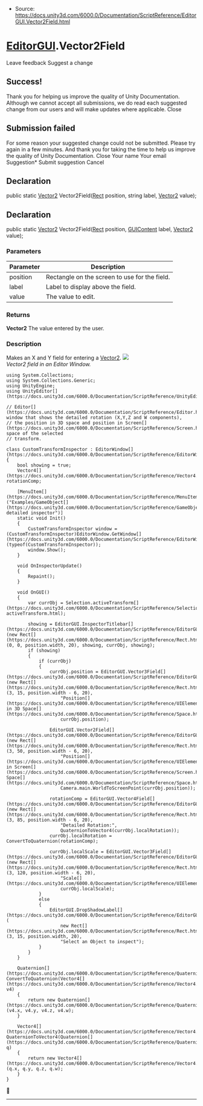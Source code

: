 * Source: https://docs.unity3d.com/6000.0/Documentation/ScriptReference/EditorGUI.Vector2Field.html

#  [EditorGUI](https://docs.unity3d.com/6000.0/Documentation/ScriptReference/EditorGUI.html).Vector2Field
Leave feedback
Suggest a change
## Success!
Thank you for helping us improve the quality of Unity Documentation. Although we cannot accept all submissions, we do read each suggested change from our users and will make updates where applicable.
Close
## Submission failed
For some reason your suggested change could not be submitted. Please <a>try again</a> in a few minutes. And thank you for taking the time to help us improve the quality of Unity Documentation.
Close
Your name Your email Suggestion* Submit suggestion
Cancel
## Declaration
public static [Vector2](https://docs.unity3d.com/6000.0/Documentation/ScriptReference/Vector2.html) Vector2Field([Rect](https://docs.unity3d.com/6000.0/Documentation/ScriptReference/Rect.html) position, string label, [Vector2](https://docs.unity3d.com/6000.0/Documentation/ScriptReference/Vector2.html) value); 
## Declaration
public static [Vector2](https://docs.unity3d.com/6000.0/Documentation/ScriptReference/Vector2.html) Vector2Field([Rect](https://docs.unity3d.com/6000.0/Documentation/ScriptReference/Rect.html) position, [GUIContent](https://docs.unity3d.com/6000.0/Documentation/ScriptReference/GUIContent.html) label, [Vector2](https://docs.unity3d.com/6000.0/Documentation/ScriptReference/Vector2.html) value); 
### Parameters
Parameter | Description  
---|---  
position | Rectangle on the screen to use for the field.  
label | Label to display above the field.  
value | The value to edit.  
### Returns
**Vector2** The value entered by the user. 
### Description
Makes an X and Y field for entering a [Vector2](https://docs.unity3d.com/6000.0/Documentation/ScriptReference/Vector2.html).
![](https://docs.unity3d.com/6000.0/Documentation/StaticFiles/ScriptRefImages/EditorGUIVector2Field.png)   
_Vector2 field in an Editor Window._
```
using System.Collections;
using System.Collections.Generic;
using UnityEngine;
using UnityEditor[](https://docs.unity3d.com/6000.0/Documentation/ScriptReference/UnityEditor.html);  
  
// Editor[](https://docs.unity3d.com/6000.0/Documentation/ScriptReference/Editor.html) window that shows the detailed rotation (X,Y,Z and W components),
// the position in 3D space and position in Screen[](https://docs.unity3d.com/6000.0/Documentation/ScriptReference/Screen.html) space of the selected
// transform.  
  
class CustomTransformInspector : EditorWindow[](https://docs.unity3d.com/6000.0/Documentation/ScriptReference/EditorWindow.html)
{
    bool showing = true;
    Vector4[](https://docs.unity3d.com/6000.0/Documentation/ScriptReference/Vector4.html) rotationComp;  
  
    [MenuItem[](https://docs.unity3d.com/6000.0/Documentation/ScriptReference/MenuItem.html)("Examples/GameObject[](https://docs.unity3d.com/6000.0/Documentation/ScriptReference/GameObject.html) detailed inspector")]
    static void Init()
    {
        CustomTransformInspector window = (CustomTransformInspector)EditorWindow.GetWindow[](https://docs.unity3d.com/6000.0/Documentation/ScriptReference/EditorWindow.GetWindow.html)(typeof(CustomTransformInspector));
        window.Show();
    }  
  
    void OnInspectorUpdate()
    {
        Repaint();
    }  
  
    void OnGUI()
    {
        var currObj = Selection.activeTransform[](https://docs.unity3d.com/6000.0/Documentation/ScriptReference/Selection-activeTransform.html);  
  
        showing = EditorGUI.InspectorTitlebar[](https://docs.unity3d.com/6000.0/Documentation/ScriptReference/EditorGUI.InspectorTitlebar.html)(new Rect[](https://docs.unity3d.com/6000.0/Documentation/ScriptReference/Rect.html)(0, 0, position.width, 20), showing, currObj, showing);
        if (showing)
        {
            if (currObj)
            {
                currObj.position = EditorGUI.Vector3Field[](https://docs.unity3d.com/6000.0/Documentation/ScriptReference/EditorGUI.Vector3Field.html)(new Rect[](https://docs.unity3d.com/6000.0/Documentation/ScriptReference/Rect.html)(3, 15, position.width - 6, 20),
                    "Position[](https://docs.unity3d.com/6000.0/Documentation/ScriptReference/UIElements.Position.html) in 3D Space[](https://docs.unity3d.com/6000.0/Documentation/ScriptReference/Space.html):",
                    currObj.position);  
  
                EditorGUI.Vector2Field[](https://docs.unity3d.com/6000.0/Documentation/ScriptReference/EditorGUI.Vector2Field.html)(new Rect[](https://docs.unity3d.com/6000.0/Documentation/ScriptReference/Rect.html)(3, 50, position.width - 6, 20),
                    "Position[](https://docs.unity3d.com/6000.0/Documentation/ScriptReference/UIElements.Position.html) in Screen[](https://docs.unity3d.com/6000.0/Documentation/ScriptReference/Screen.html) Space[](https://docs.unity3d.com/6000.0/Documentation/ScriptReference/Space.html):",
                    Camera.main.WorldToScreenPoint(currObj.position));  
  
                rotationComp = EditorGUI.Vector4Field[](https://docs.unity3d.com/6000.0/Documentation/ScriptReference/EditorGUI.Vector4Field.html)(new Rect[](https://docs.unity3d.com/6000.0/Documentation/ScriptReference/Rect.html)(3, 85, position.width - 6, 20),
                    "Detailed Rotation:",
                    QuaternionToVector4(currObj.localRotation));
                currObj.localRotation = ConvertToQuaternion(rotationComp);  
  
                currObj.localScale = EditorGUI.Vector3Field[](https://docs.unity3d.com/6000.0/Documentation/ScriptReference/EditorGUI.Vector3Field.html)(new Rect[](https://docs.unity3d.com/6000.0/Documentation/ScriptReference/Rect.html)(3, 120, position.width - 6, 20),
                    "Scale[](https://docs.unity3d.com/6000.0/Documentation/ScriptReference/UIElements.Scale.html):",
                    currObj.localScale);
            }
            else
            {
                EditorGUI.DropShadowLabel[](https://docs.unity3d.com/6000.0/Documentation/ScriptReference/EditorGUI.DropShadowLabel.html)(
                    new Rect[](https://docs.unity3d.com/6000.0/Documentation/ScriptReference/Rect.html)(3, 15, position.width, 20),
                    "Select an Object to inspect");
            }
        }
    }  
  
    Quaternion[](https://docs.unity3d.com/6000.0/Documentation/ScriptReference/Quaternion.html) ConvertToQuaternion(Vector4[](https://docs.unity3d.com/6000.0/Documentation/ScriptReference/Vector4.html) v4)
    {
        return new Quaternion[](https://docs.unity3d.com/6000.0/Documentation/ScriptReference/Quaternion.html)(v4.x, v4.y, v4.z, v4.w);
    }  
  
    Vector4[](https://docs.unity3d.com/6000.0/Documentation/ScriptReference/Vector4.html) QuaternionToVector4(Quaternion[](https://docs.unity3d.com/6000.0/Documentation/ScriptReference/Quaternion.html) q)
    {
        return new Vector4[](https://docs.unity3d.com/6000.0/Documentation/ScriptReference/Vector4.html)(q.x, q.y, q.z, q.w);
    }
}

```

* * *
